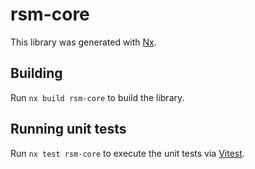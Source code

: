 # rsm-core

This library was generated with [Nx](https://nx.dev).

## Building

Run `nx build rsm-core` to build the library.

## Running unit tests

Run `nx test rsm-core` to execute the unit tests via [Vitest](https://vitest.dev/).

